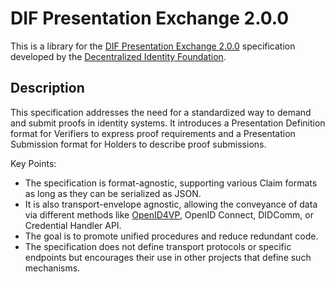 # DIF Presentation Exchange 2.0.0
This is a library for the [DIF Presentation Exchange
2.0.0](https://identity.foundation/presentation-exchange/spec/v2.0.0/) specification developed by the [Decentralized
Identity Foundation](https://identity.foundation/).

## Description
This specification addresses the need for a standardized way to demand and submit proofs in identity systems. It introduces a Presentation Definition format for Verifiers to express proof requirements and a Presentation Submission format for Holders to describe proof submissions.

Key Points:
* The specification is format-agnostic, supporting various Claim formats as long as they can be serialized as JSON.
* It is also transport-envelope agnostic, allowing the conveyance of data via different methods like [OpenID4VP](../oid4vp), OpenID Connect, DIDComm, or Credential Handler API.
* The goal is to promote unified procedures and reduce redundant code.
* The specification does not define transport protocols or specific endpoints but encourages their use in other projects that define such mechanisms.
